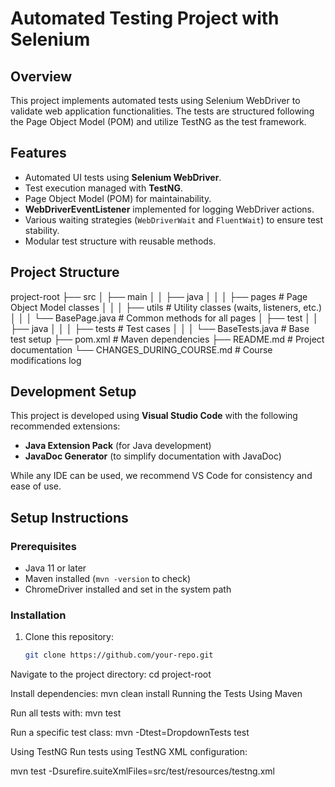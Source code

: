 # Automated Testing Project with Selenium

## Overview
This project implements automated tests using Selenium WebDriver to validate web application functionalities. The tests are structured following the Page Object Model (POM) and utilize TestNG as the test framework.

## Features
- Automated UI tests using **Selenium WebDriver**.
- Test execution managed with **TestNG**.
- Page Object Model (POM) for maintainability.
- **WebDriverEventListener** implemented for logging WebDriver actions.
- Various waiting strategies (`WebDriverWait` and `FluentWait`) to ensure test stability.
- Modular test structure with reusable methods.

## Project Structure
project-root ├── src │ ├── main │ │ ├── java │ │ │ ├── pages # Page Object Model classes │ │ │ ├── utils # Utility classes (waits, listeners, etc.) │ │ │ └── BasePage.java # Common methods for all pages │ ├── test │ │ ├── java │ │ │ ├── tests # Test cases │ │ │ └── BaseTests.java # Base test setup ├── pom.xml # Maven dependencies ├── README.md # Project documentation └── CHANGES_DURING_COURSE.md # Course modifications log

## Development Setup
This project is developed using **Visual Studio Code** with the following recommended extensions:

- **Java Extension Pack** (for Java development)
- **JavaDoc Generator** (to simplify documentation with JavaDoc)

While any IDE can be used, we recommend VS Code for consistency and ease of use.

## Setup Instructions
### Prerequisites
- Java 11 or later
- Maven installed (`mvn -version` to check)
- ChromeDriver installed and set in the system path

### Installation
1. Clone this repository:
   ```sh
   git clone https://github.com/your-repo.git
Navigate to the project directory:
cd project-root

Install dependencies:
mvn clean install
Running the Tests
Using Maven

Run all tests with:
mvn test

Run a specific test class:
mvn -Dtest=DropdownTests test

Using TestNG
Run tests using TestNG XML configuration:

mvn test -Dsurefire.suiteXmlFiles=src/test/resources/testng.xml
